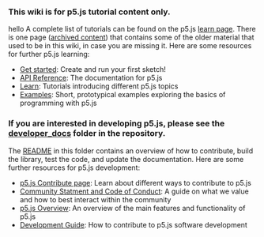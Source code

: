 ### This wiki is for p5.js tutorial content only.
hello
A complete list of tutorials can be found on the p5.js [learn page](http://p5js.org/learn/). There is one page ([archived content](https://github.com/processing/p5.js/wiki/Archived-Content)) that contains some of the older material that used to be in this wiki, in case you are missing it. Here are some resources for further p5.js learning:
* [Get started](http://p5js.org/get-started/): Create and run your first sketch!  
* [API Reference](http://p5js.org/reference): The documentation for p5.js
* [Learn](http://p5js.org/learn/): Tutorials introducing different p5.js topics
* [Examples](http://p5js.org/examples/): Short, prototypical examples exploring the basics of programming with p5.js

### If you are interested in developing p5.js, please see the [developer_docs](https://github.com/processing/p5.js/tree/master/developer_docs) folder in the repository.
The [README](https://github.com/processing/p5.js/blob/master/developer_docs/README.md) in this folder contains an overview of how to contribute, build the library, test the code, and update the documentation. Here are some further resources for p5.js development:

* [p5.js Contribute page](http://p5js.org/community/): Learn about different ways to contribute to p5.js
* [Community Statment and Code of Conduct](https://github.com/processing/p5.js/blob/master/CODE_OF_CONDUCT.md): A guide on what we value and how to best interact within the community
* [p5.js Overview](https://github.com/processing/p5.js/wiki/p5.js-overview): An overview of the main features and functionality of p5.js
* [Development Guide](https://github.com/processing/p5.js/tree/master/developer_docs): How to contribute to p5.js software development
